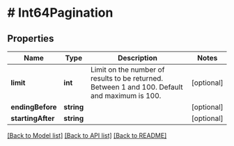 # # Int64Pagination

## Properties

Name | Type | Description | Notes
------------ | ------------- | ------------- | -------------
**limit** | **int** | Limit on the number of results to be returned. Between 1 and 100. Default and maximum is 100. | [optional]
**endingBefore** | **string** |  | [optional]
**startingAfter** | **string** |  | [optional]

[[Back to Model list]](../../README.md#models) [[Back to API list]](../../README.md#endpoints) [[Back to README]](../../README.md)

